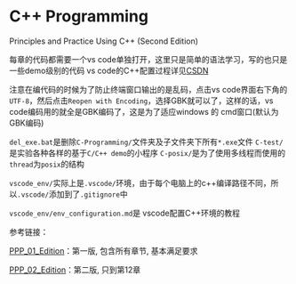 <!--
 * @Author: your name
 * @Date: 2020-09-20 16:10:02
 * @LastEditTime: 2021-01-11 21:37:05
 * @LastEditors: Please set LastEditors
 * @Description: In User Settings Edit
 * @FilePath: \chapter10c:\Education\code\C-Programming\README.md
-->
# C++ Programming
Principles and Practice Using C++ (Second Edition)

每章的代码都需要一个vs code单独打开，这里只是简单的语法学习，写的也只是一些demo级别的代码
vs code的C++配置过程详见[CSDN](https://blog.csdn.net/bat67/article/details/76095813)


注意在编代码的时候为了防止终端窗口输出的是乱码，点击vs code界面右下角的`UTF-8`，然后点击`Reopen with Encoding`，选择GBK就可以了，这样的话，vs code编码用的就全是GBK编码了，这是为了适应windows 的 cmd窗口(默认为GBK编码)

`del_exe.bat`是删除`C-Programming/`文件夹及子文件夹下所有`*.exe`文件
`C-test/`是实验各种各样的基于`C/C++ demo`的小程序
`C-posix/`是为了使用多线程而使用的`thread`为`posix`的结构

`vscode_env/`实际上是`.vscode/`环境，由于每个电脑上的c++编译路径不同，所以`.vscode/`添加到了`.gitignore`中

`vscode_env/env_configuration.md`是 vscode配置C++环境的教程

参考链接：

[PPP_01_Edition](https://github.com/bewuethr/stroustrup-ppp)：第一版, 包含所有章节, 基本满足要求

[PPP_02_Edition](https://github.com/Jtaim/Programming-Principles-and-Practice-Using-Cpp)：第二版, 只到第12章
